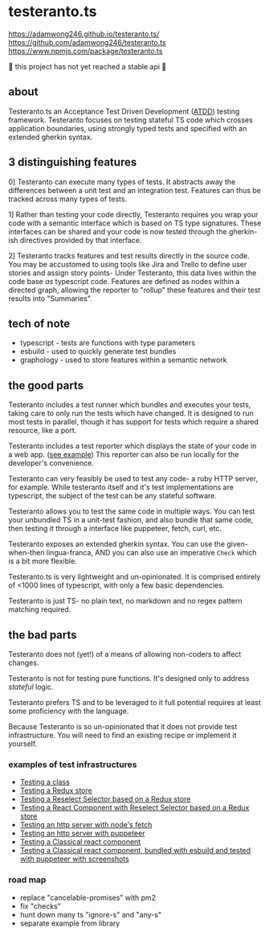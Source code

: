 # testeranto.ts

https://adamwong246.github.io/testeranto.ts/
https://github.com/adamwong246/testeranto.ts
https://www.npmjs.com/package/testeranto.ts

🚧 this project has not yet reached a stable api 🚧

## about

Testeranto.ts an Acceptance Test Driven Development ([ATDD](https://en.wikipedia.org/wiki/Acceptance_test-driven_development)) testing framework. Testeranto focuses on testing stateful TS code which crosses application boundaries, using strongly typed tests and specified with an extended gherkin syntax. 

## 3 distinguishing features

0] Testeranto can execute many types of tests. It abstracts away the differences between a unit test and an integration test. Features can thus be tracked across many types of tests.

1] Rather than testing your code directly, Testeranto requires you wrap your code with a semantic interface which is based on TS type signatures. These interfaces can be shared and your code is now tested through the gherkin-ish directives provided by that interface. 

2] Testeranto tracks features and test results directly in the source code. You may be accustomed to using tools like Jira and Trello to define user stories and assign story points- Under Testeranto, this data lives within the code base _as_ typescript code. Features are defined as nodes within a directed graph, allowing the reporter to "rollup" these features and their test results into "Summaries".

## tech of note
- typescript - tests are functions with type parameters
- esbuild - used to quickly generate test bundles
- graphology - used to store features within a semantic network

## the good parts

Testeranto includes a test runner which bundles and executes your tests, taking care to only run the tests which have changed. It is designed to run most tests in parallel, though it has support for tests which require a shared resource, like a port.

Testeranto includes a test reporter which displays the state of your code in a web app. ([see example](https://adamwong246.github.io/testeranto.ts/dist/report.html)) This reporter can also be run locally for the developer's convenience.

Testeranto can very feasibly be used to test any code- a ruby HTTP server, for example. While testeranto itself and it's test implementations are typescript, the subject of the test can be any stateful software.

Testeranto allows you to test the same code in multiple ways. You can test your unbundled TS in a unit-test fashion, and also bundle that same code, then testing it through a interface like puppeteer, fetch, curl, etc.

Testeranto exposes an extended gherkin syntax. You can use the given-when-then lingua-franca, AND you can also use an imperative `Check` which is a bit more flexible.

Testeranto.ts is very lightweight and un-opinionated. It is comprised entirely of <1000 lines of typescript, with only a few basic dependencies. 

Testeranto is just TS- no plain text, no markdown and no regex pattern matching required.

## the bad parts

Testeranto does not (yet!) of a means of allowing non-coders to affect changes. 

Testeranto is not for testing pure functions. It's designed only to address _stateful_ logic.

Testeranto prefers TS and to be leveraged to it full potential requires at least some proficiency with the language.

Because Testeranto is so un-opinionated that it does not provide test infrastructure. You will need to find an existing recipe or implement it yourself.

### examples of test infrastructures

- [Testing a class](/tests/Rectangle/Rectangle.test.ts)
- [Testing a Redux store](/tests/Redux+Reselect+React/app.redux.test.ts)
- [Testing a Reselect Selector based on a Redux store](/tests/Redux+Reselect+React/LoginSelector.test.ts)
- [Testing a React Component with Reselect Selector based on a Redux store](/tests/Redux+Reselect+React/app.reduxToolkit.test.ts)
- [Testing an http server with node's fetch](/tests/httpServer/server.http.test.ts)
- [Testing an http server with puppeteer](/tests/httpServer/server.puppeteer.test.ts)
- [Testing a Classical react component](/tests/ClassicalReact/ClassicalComponent.react-test-renderer.test.tsx)
- [Testing a Classical react component, bundled with esbuild and tested with puppeteer with screenshots](/tests/ClassicalReact/ClassicalComponent.react-test-renderer.test.tsx)

### road map

- replace "cancelable-promises" with pm2
- fix "checks"
- hunt down many ts "ignore-s" and "any-s"
- separate example from library